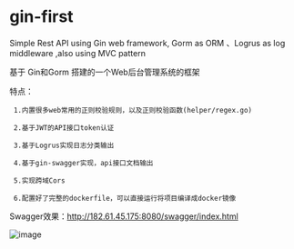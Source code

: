 # gin-first
Simple Rest API using Gin web framework, Gorm as ORM 、Logrus as log middleware ,also using MVC pattern 

基于 Gin和Gorm 搭建的一个Web后台管理系统的框架 



特点：

     1.内置很多web常用的正则校验规则，以及正则校验函数(helper/regex.go)

     2.基于JWT的API接口token认证
     
     3.基于Logrus实现日志分类输出
     
     4.基于gin-swagger实现，api接口文档输出
     
     5.实现跨域Cors
     
     6.配置好了完整的dockerfile，可以直接运行将项目编译成docker镜像

Swagger效果：http://182.61.45.175:8080/swagger/index.html

![image](https://github.com/YinYongTao/gin-first/blob/master/view/API%E9%A2%84%E8%A7%88%E6%95%88%E6%9E%9C.png)

